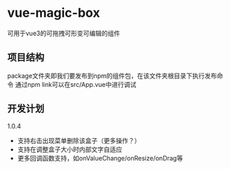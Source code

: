 # vue-magic-box
可用于vue3的可拖拽可形变可编辑的组件
## 项目结构
package文件夹即我们要发布到npm的组件包，在该文件夹根目录下执行发布命令
通过npm link可以在src/App.vue中进行调试
## 开发计划
1.0.4
- 支持右击出现菜单删除该盒子（更多操作？）
- 支持在调整盒子大小时内部文字自适应
- 更多回调函数支持，如onValueChange/onResize/onDrag等
